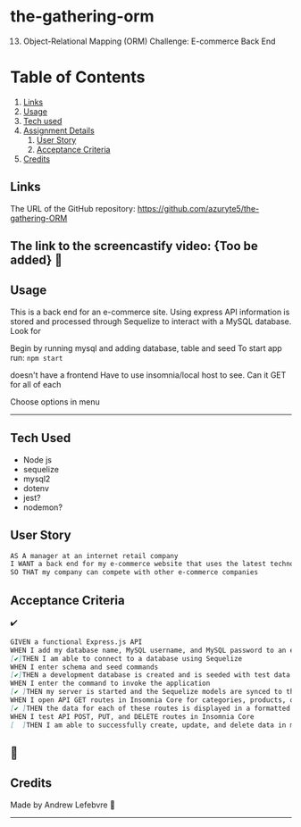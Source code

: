 # the-gathering-orm
13. Object-Relational Mapping (ORM) Challenge: E-commerce Back End
# Table of Contents
1. [Links](#links)
1. [Usage](#usage)
1. [Tech used](#tech-used)
1. [Assignment Details](#assignment-details)
    1. [User Story](#user-story)
    1. [Acceptance Criteria](#acceptance-criteria)
1. [Credits](#credits)

## Links
The URL of the GitHub repository: https://github.com/azuryte5/the-gathering-ORM

The link to the screencastify video: {Too be added}
🔧
-----
## Usage
This is a back end for an e-commerce site. Using express API information is stored and processed through Sequelize to interact with a MySQL database. Look for 

Begin by running mysql and adding database, table and seed
To start app run:  ```npm start```

doesn't have a frontend
Have to use insomnia/local host to see.
Can it GET for all of each


Choose options in menu 

<!---Make sure you uncomment this next itme>
<!-- ![code preview](https://user-images.githubusercontent.com/85147307/141664565-3c91c212-80a0-413d-a103-e90588f6a8bb.png) -->
<!-- ![https://user-images.githubusercontent.com/85147307/141664564-00cec570-a902-441e-8dd2-9036aeec96be.png) -->

-----
## Tech Used 

- Node js
- sequelize
- mysql2
- dotenv
- jest?
- nodemon?

## User Story

```md
AS A manager at an internet retail company
I WANT a back end for my e-commerce website that uses the latest technologies
SO THAT my company can compete with other e-commerce companies
```

## Acceptance Criteria
✔️
```md
GIVEN a functional Express.js API
WHEN I add my database name, MySQL username, and MySQL password to an environment variable file
[✔️]THEN I am able to connect to a database using Sequelize
WHEN I enter schema and seed commands
[✔️]THEN a development database is created and is seeded with test data
WHEN I enter the command to invoke the application
[✔️ ]THEN my server is started and the Sequelize models are synced to the MySQL database
WHEN I open API GET routes in Insomnia Core for categories, products, or tags
[✔️ ]THEN the data for each of these routes is displayed in a formatted JSON
WHEN I test API POST, PUT, and DELETE routes in Insomnia Core
[  ]THEN I am able to successfully create, update, and delete data in my database
```
🛑
----
## Credits
Made by Andrew Lefebvre 🏢

-----
